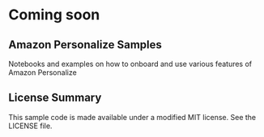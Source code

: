 # Coming soon


## Amazon Personalize Samples

Notebooks and examples on how to onboard and use various features of Amazon Personalize

## License Summary

This sample code is made available under a modified MIT license. See the LICENSE file.
